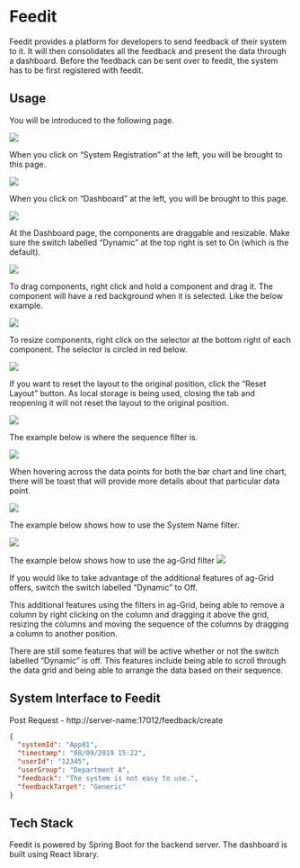 # Feedit
Feedit provides a platform for developers to send feedback of their system to it. It will then
consolidates all the feedback and present the data through a dashboard. Before the feedback can
be sent over to feedit, the system has to be first registered with feedit. 

## Usage
You will be introduced to the following page.

![](images/1%20First%20view.png)

When you click on “System Registration” at the left, you will be brought to this page.

![](images/2%20System%20Registration.png)

When you click on “Dashboard” at the left, you will be brought to this page.

![](images/3%20Dashboard%20Default.png)

At the Dashboard page, the components are draggable and resizable. Make sure the switch labelled “Dynamic” at the top right is set to On (which is the default).

![](images/4%20Dashboard%20RGL.png)

To drag components, right click and hold a component and drag it. The component will have a red background when it is selected. Like the below example.

![](images/7%20Draggable.png)

To resize components, right click on the selector at the bottom right of each component.
The selector is circled in red below.

![](images/8%20Dashboard%20RGL%20resizable.png)

If you want to reset the layout to the original position, click the “Reset Layout” button. As local storage is being used, closing the tab and reopening it will not reset the layout to the original position.

![](images/9%20Dashboard%20Reset%20Layout.png)

The example below is where the sequence filter is.

![](images/10%20data%20grid%20sequence.png)

When hovering across the data points for both the bar chart and line chart, there will be toast that will provide more details about that particular data point. 

![](images/11%20Chart%20hover.png)

The example below shows how to use the System Name filter.

![](images/5%20Dashboard%20Filter.png)

The example below shows how to use the ag-Grid filter
![](images/6%20data%20grid%20filter.png)

If you would like to take advantage of the additional features of ag-Grid offers, switch the switch labelled “Dynamic” to Off. 

This additional features using the filters in ag-Grid, being able to remove a column by right clicking on the column and dragging it above the grid, resizing the columns and moving the sequence of the columns by dragging a column to another position.

There are still some features that will be active whether or not the switch labelled “Dynamic” is off. This features include being able to scroll through the data grid and being able to arrange the data based on their sequence.

## System Interface to Feedit
Post Request - http://server-name:17012/feedback/create
```json
{
  "systemId": "App01",
  "timestamp": "08/09/2019 15:22",
  "userId": "12345",
  "userGroup": "Department A",
  "feedback": "The system is not easy to use.",
  "feedbackTarget": "Generic"
}
```

## Tech Stack
Feedit is powered by Spring Boot for the backend server. The dashboard is built using React library.
